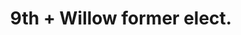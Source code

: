 ---
pid: RS229
title: 9th + Willow former elect.
location_transcription: generation plant
zipcode: '19103'
outside_phl: 
neighborhood: Rittenhouse Square,Avenue of The Arts,Logan Square,Fitler Square
age: '76'
age_range: 70+
instagram: 
image_file_name: RS_229.jpg
proposal_transcription: The building is very sculptural, and if painted in glowing,
  Sarah McEneaney colors; which could be chosen to have different effect at night.
  under lighting, could be a gateway to the city. Why? Because when you come down
  off the Ben Franklin Bridge + continue on the Expressway, you go down into a little
  dip, then up, and the building leaps up in front of you! Not a static work of art!
  (I am working on getting McEneaney and others to get behind this project).
topic: Art
topic_summary: '0'
type: Building
keywords_other: sarah mceneaney
credit: Ann Agee
image_labels: 
twitter: 
facebook: 
permalink: "/monuments/rs229/"
layout: item-page
---